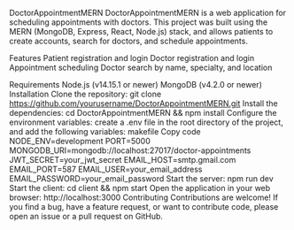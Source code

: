 DoctorAppointmentMERN
DoctorAppointmentMERN is a web application for scheduling appointments with doctors. This project was built using the MERN (MongoDB, Express, React, Node.js) stack, and allows patients to create accounts, search for doctors, and schedule appointments.

Features
Patient registration and login
Doctor registration and login
Appointment scheduling
Doctor search by name, specialty, and location

Requirements
Node.js (v14.15.1 or newer)
MongoDB (v4.2.0 or newer)
Installation
Clone the repository: git clone https://github.com/yourusername/DoctorAppointmentMERN.git
Install the dependencies: cd DoctorAppointmentMERN && npm install
Configure the environment variables: create a .env file in the root directory of the project, and add the following variables:
makefile
Copy code
NODE_ENV=development
PORT=5000
MONGODB_URI=mongodb://localhost:27017/doctor-appointments
JWT_SECRET=your_jwt_secret
EMAIL_HOST=smtp.gmail.com
EMAIL_PORT=587
EMAIL_USER=your_email_address
EMAIL_PASSWORD=your_email_password
Start the server: npm run dev
Start the client: cd client && npm start
Open the application in your web browser: http://localhost:3000
Contributing
Contributions are welcome! If you find a bug, have a feature request, or want to contribute code, please open an issue or a pull request on GitHub.
